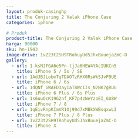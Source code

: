 ```yaml
---
layout: produk-casinghp
title: The Conjuring 2 Valak iPhone Case
categories: iphone

# Produk
product-title: The Conjuring 2 Valak iPhone Case
harga: 90000
sku: hn-1943
image-drive: 1vZ23t2SH9TRohuyUd5JhxBuuejaZmC-O
gallery:
  - url: 1-ksNJFGA6e5Pn-tjJa6HEW4YAcIUKCn5
    title: iPhone 5 / 5s / SE
  - url: 1AdJBJLobmTqTDAOTzRHX0RsWkSJvP9UE
    title: iPhone 6 / 6s
  - url: 1dQNf_GWAED3ayIaT8WcIIs_N7NK7gRUG
    title: iPhone 6 Plus / 6s Plus
  - url: 1s6uuOcK19G2nf_KF7p4zNeYzoEI_GU8W
    title: iPhone 7 / 8
  - url: 1qEivRnpKImVR1Oj99d7xMBkXWBsqxwLI
    title: iPhone 7 Plus / 8 Plus
  - url: 1vZ23t2SH9TRohuyUd5JhxBuuejaZmC-O
    title: iPhone X
---
```


